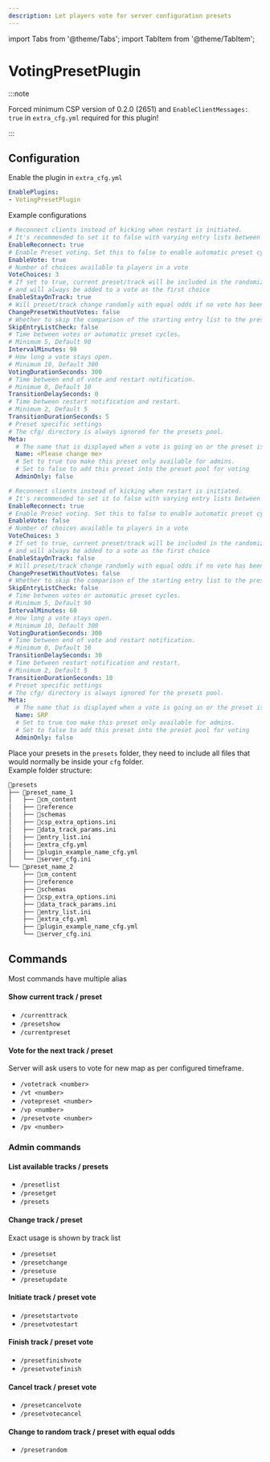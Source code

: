 ```yaml
---
description: Let players vote for server configuration presets
---
```


import Tabs from '@theme/Tabs';
import TabItem from '@theme/TabItem';

# VotingPresetPlugin

:::note

Forced minimum CSP version of 0.2.0 (2651) and `EnableClientMessages: true` in `extra_cfg.yml` required for this plugin!

:::

## Configuration
Enable the plugin in `extra_cfg.yml`
```yaml title="extra_cfg.yml"
EnablePlugins:
- VotingPresetPlugin
```

Example configurations
<Tabs groupId="votingpresetplugin">
<TabItem value="default" label="Default Configuration" default>

```yaml title="plugin_voting_preset_cfg.yml"
# Reconnect clients instead of kicking when restart is initiated. 
# It's recommended to set it to false with varying entry lists between the presets
EnableReconnect: true
# Enable Preset voting. Set this to false to enable automatic preset cycling
EnableVote: true
# Number of choices available to players in a vote
VoteChoices: 3
# If set to true, current preset/track will be included in the randomized cycling 
# and will always be added to a vote as the first choice
EnableStayOnTrack: true
# Will preset/track change randomly with equal odds if no vote has been counted
ChangePresetWithoutVotes: false
# Whether to skip the comparison of the starting entry list to the presets entry lists.
SkipEntryListCheck: false
# Time between votes or automatic preset cycles. 
# Minimum 5, Default 90
IntervalMinutes: 90
# How long a vote stays open. 
# Minimum 10, Default 300
VotingDurationSeconds: 300
# Time between end of vote and restart notification. 
# Minimum 0, Default 10
TransitionDelaySeconds: 0
# Time between restart notification and restart. 
# Minimum 2, Default 5
TransitionDurationSeconds: 5
# Preset specific settings 
# The cfg/ directory is always ignored for the presets pool.
Meta:
  # The name that is displayed when a vote is going on or the preset is changing
  Name: <Please change me>
  # Set to true too make this preset only available for admins. 
  # Set to false to add this preset into the preset pool for voting
  AdminOnly: false
```

</TabItem>
<TabItem value="votingoff" label="Voting Turned off">

```yaml title="plugin_voting_preset_cfg.yml"
# Reconnect clients instead of kicking when restart is initiated. 
# It's recommended to set it to false with varying entry lists between the presets
EnableReconnect: true
# Enable Preset voting. Set this to false to enable automatic preset cycling
EnableVote: false
# Number of choices available to players in a vote
VoteChoices: 3
# If set to true, current preset/track will be included in the randomized cycling 
# and will always be added to a vote as the first choice
EnableStayOnTrack: false
# Will preset/track change randomly with equal odds if no vote has been counted
ChangePresetWithoutVotes: false
# Whether to skip the comparison of the starting entry list to the presets entry lists.
SkipEntryListCheck: false
# Time between votes or automatic preset cycles. 
# Minimum 5, Default 90
IntervalMinutes: 60
# How long a vote stays open. 
# Minimum 10, Default 300
VotingDurationSeconds: 300
# Time between end of vote and restart notification. 
# Minimum 0, Default 10
TransitionDelaySeconds: 30
# Time between restart notification and restart. 
# Minimum 2, Default 5
TransitionDurationSeconds: 10
# Preset specific settings 
# The cfg/ directory is always ignored for the presets pool.
Meta:
  # The name that is displayed when a vote is going on or the preset is changing
  Name: SRP
  # Set to true too make this preset only available for admins. 
  # Set to false to add this preset into the preset pool for voting
  AdminOnly: false
```
</TabItem>
</Tabs>

Place your presets in the `presets` folder, they need to include all files that would normally be inside your `cfg` folder.  
Example folder structure:
```md
📁presets
├── 📁preset_name_1
│   ├── 📁cm_content
│   ├── 📁reference
│   ├── 📁schemas
│   ├── 📄csp_extra_options.ini
│   ├── 📄data_track_params.ini
│   ├── 📄entry_list.ini
│   ├── 📄extra_cfg.yml
│   ├── 📄plugin_example_name_cfg.yml
│   └── 📄server_cfg.ini
└── 📁preset_name_2
    ├── 📁cm_content
    ├── 📁reference
    ├── 📁schemas
    ├── 📄csp_extra_options.ini
    ├── 📄data_track_params.ini
    ├── 📄entry_list.ini
    ├── 📄extra_cfg.yml
    ├── 📄plugin_example_name_cfg.yml
    └── 📄server_cfg.ini
```

## Commands
Most commands have multiple alias

#### Show current track / preset
- `/currenttrack`
- `/presetshow`
- `/currentpreset`

#### Vote for the next track / preset
Server will ask users to vote for new map as per configured timeframe.
- `/votetrack <number>`
- `/vt <number>`
- `/votepreset <number>`
- `/vp <number>`
- `/presetvote <number>`
- `/pv <number>`

### Admin commands

#### List available tracks / presets
- `/presetlist`
- `/presetget`
- `/presets`

#### Change track / preset
Exact usage is shown by track list
- `/presetset`
- `/presetchange`
- `/presetuse`
- `/presetupdate`

#### Initiate track / preset vote
- `/presetstartvote`
- `/presetvotestart`

#### Finish track / preset vote
- `/presetfinishvote`
- `/presetvotefinish`

#### Cancel track / preset vote
- `/presetcancelvote`
- `/presetvotecancel`

#### Change to random track / preset with equal odds
- `/presetrandom`